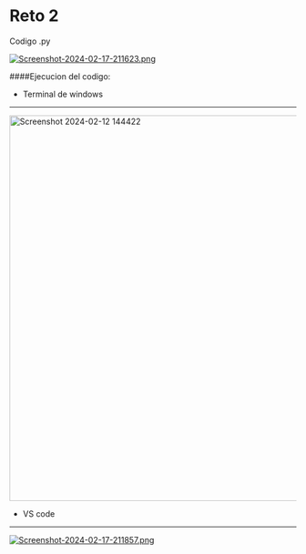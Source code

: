 # Reto  2

Codigo .py

[![Screenshot-2024-02-17-211623.png](https://i.postimg.cc/W3LvbrMG/Screenshot-2024-02-17-211623.png)](https://postimg.cc/yJP5LDpx)

####Ejecucion del codigo:


- Terminal de windows



------------


<img width="677" alt="Screenshot 2024-02-12 144422" src="https://github.com/JavierGONL/mi_primer_repo/assets/159032556/9f02a6fa-4077-4af2-b680-58c71b078c59">

 -  VS code

------------



[![Screenshot-2024-02-17-211857.png](https://i.postimg.cc/8kfZm9gz/Screenshot-2024-02-17-211857.png)](https://postimg.cc/K4F7Z9Y6)
